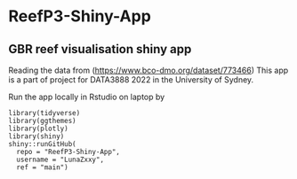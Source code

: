 # ReefP3-Shiny-App
## GBR reef visualisation shiny app

Reading the data from (https://www.bco-dmo.org/dataset/773466) 
This app is a part of project for DATA3888 2022 in the University of Sydney.

Run the app locally in Rstudio on laptop by

```
library(tidyverse)
library(ggthemes)
library(plotly)
library(shiny)
shiny::runGitHub(
  repo = "ReefP3-Shiny-App", 
  username = "LunaZxxy", 
  ref = "main")
```
